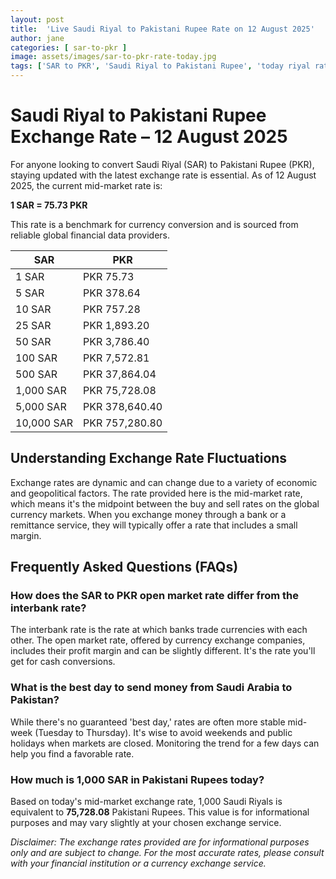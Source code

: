 ```yaml
---
layout: post
title:  'Live Saudi Riyal to Pakistani Rupee Rate on 12 August 2025'
author: jane
categories: [ sar-to-pkr ]
image: assets/images/sar-to-pkr-rate-today.jpg
tags: ['SAR to PKR', 'Saudi Riyal to Pakistani Rupee', 'today riyal rate in pakistan', 'saudi riyal rate', 'open market riyal rate']
---
```


# Saudi Riyal to Pakistani Rupee Exchange Rate – 12 August 2025

For anyone looking to convert Saudi Riyal (SAR) to Pakistani Rupee (PKR), staying updated with the latest exchange rate is essential. As of 12 August 2025, the current mid-market rate is:

**1 SAR = 75.73 PKR**

This rate is a benchmark for currency conversion and is sourced from reliable global financial data providers.

| SAR | PKR |
| --- | --- |
| 1 SAR | PKR 75.73 |
| 5 SAR | PKR 378.64 |
| 10 SAR | PKR 757.28 |
| 25 SAR | PKR 1,893.20 |
| 50 SAR | PKR 3,786.40 |
| 100 SAR | PKR 7,572.81 |
| 500 SAR | PKR 37,864.04 |
| 1,000 SAR | PKR 75,728.08 |
| 5,000 SAR | PKR 378,640.40 |
| 10,000 SAR | PKR 757,280.80 |


## Understanding Exchange Rate Fluctuations

Exchange rates are dynamic and can change due to a variety of economic and geopolitical factors. The rate provided here is the mid-market rate, which means it's the midpoint between the buy and sell rates on the global currency markets. When you exchange money through a bank or a remittance service, they will typically offer a rate that includes a small margin.

## Frequently Asked Questions (FAQs)

### How does the SAR to PKR open market rate differ from the interbank rate?

The interbank rate is the rate at which banks trade currencies with each other. The open market rate, offered by currency exchange companies, includes their profit margin and can be slightly different. It's the rate you'll get for cash conversions.

### What is the best day to send money from Saudi Arabia to Pakistan?

While there's no guaranteed 'best day,' rates are often more stable mid-week (Tuesday to Thursday). It's wise to avoid weekends and public holidays when markets are closed. Monitoring the trend for a few days can help you find a favorable rate.

### How much is 1,000 SAR in Pakistani Rupees today?

Based on today's mid-market exchange rate, 1,000 Saudi Riyals is equivalent to **75,728.08** Pakistani Rupees. This value is for informational purposes and may vary slightly at your chosen exchange service.



*Disclaimer: The exchange rates provided are for informational purposes only and are subject to change. For the most accurate rates, please consult with your financial institution or a currency exchange service.*
